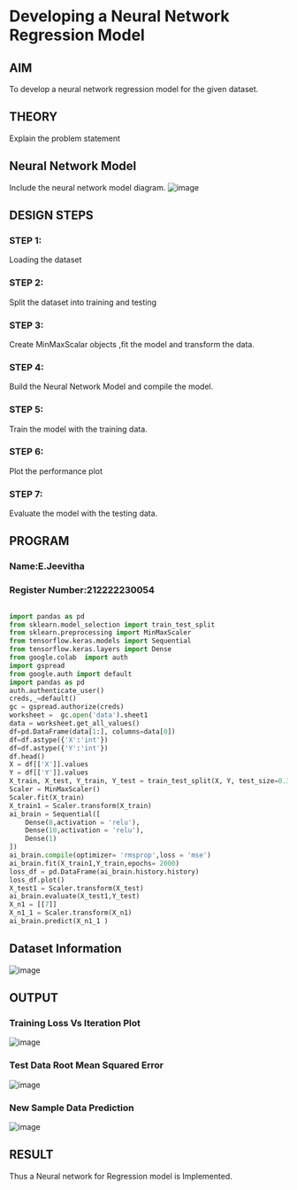 # Developing a Neural Network Regression Model

## AIM

To develop a neural network regression model for the given dataset.

## THEORY

Explain the problem statement

## Neural Network Model

Include the neural network model diagram.
![image](https://github.com/user-attachments/assets/607daa30-d76b-4408-9dda-b4228f5077e1)


## DESIGN STEPS

### STEP 1:

Loading the dataset

### STEP 2:

Split the dataset into training and testing

### STEP 3:

Create MinMaxScalar objects ,fit the model and transform the data.

### STEP 4:

Build the Neural Network Model and compile the model.

### STEP 5:

Train the model with the training data.

### STEP 6:

Plot the performance plot

### STEP 7:

Evaluate the model with the testing data.

## PROGRAM
### Name:E.Jeevitha
### Register Number:212222230054
```python

import pandas as pd
from sklearn.model_selection import train_test_split
from sklearn.preprocessing import MinMaxScaler
from tensorflow.keras.models import Sequential
from tensorflow.keras.layers import Dense
from google.colab  import auth
import gspread
from google.auth import default
import pandas as pd
auth.authenticate_user()
creds,_=default()
gc = gspread.authorize(creds)
worksheet =  gc.open('data').sheet1
data = worksheet.get_all_values()
df=pd.DataFrame(data[1:], columns=data[0])
df=df.astype({'X':'int'})
df=df.astype({'Y':'int'})
df.head()
X = df[['X']].values
Y = df[['Y']].values
X_train, X_test, Y_train, Y_test = train_test_split(X, Y, test_size=0.33, random_state=33)
Scaler = MinMaxScaler()
Scaler.fit(X_train)
X_train1 = Scaler.transform(X_train)
ai_brain = Sequential([
    Dense(8,activation = 'relu'),
    Dense(10,activation = 'relu'),
    Dense(1)
])
ai_brain.compile(optimizer= 'rmsprop',loss = 'mse')
ai_brain.fit(X_train1,Y_train,epochs= 2000)
loss_df = pd.DataFrame(ai_brain.history.history)
loss_df.plot()
X_test1 = Scaler.transform(X_test)
ai_brain.evaluate(X_test1,Y_test)
X_n1 = [[7]]
X_n1_1 = Scaler.transform(X_n1)
ai_brain.predict(X_n1_1 )

```
## Dataset Information

![image](https://github.com/user-attachments/assets/a6829eb3-f318-4c4b-9010-2c15a83e2a46)


## OUTPUT

### Training Loss Vs Iteration Plot

![image](https://github.com/user-attachments/assets/9fc7f3ce-ec80-4e96-b5f5-97f5f616a0b9)


### Test Data Root Mean Squared Error

![image](https://github.com/user-attachments/assets/ea9d1ac7-7bfb-4bb4-bbfd-0c04a814a1a8)


### New Sample Data Prediction

![image](https://github.com/user-attachments/assets/c5497ca1-6a8a-4de6-878d-20f44407f275)


## RESULT

Thus a Neural network for Regression model is Implemented.
